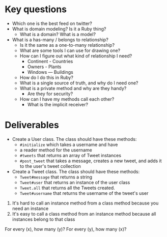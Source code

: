 # Key questions
* Which one is the best feed on twitter?
* What is domain modeling? Is it a Ruby thing?
  * What is a domain? What is a model?
* What is a has-many / belongs to relationship?
  * Is it the same as a one-to-many relationship?
  * What are some tools I can use for drawing one?
  * How can I figure out what kind of relationship I need?
    * Continent - Countries
    * Owners - Plants
    * Windows — Buildings
  * How do I do this in Ruby?
  * What is a single source of truth, and why do I need one?
  * What is a private method and why are they handy?
    * Are they for security?
  * How can I have my methods call each other?
    * What is the implicit receiver?

# Deliverables
* Create a User class. The class should have these methods:
  * `#initialize` which takes a username and have
  * a reader method for the username
  * `#tweets` that returns an array of Tweet instances
  * `#post_tweet` that takes a message, creates a new tweet, and adds it to the user's tweet collection
* Create a Tweet class. The class should have these methods:
  * `Tweet#message` that returns a string
  * `Tweet#user` that returns an instance of the user class
  * `Tweet.all` that returns all the Tweets created.
  * `Tweet#username` that returns the username of the tweet's user


1. It's hard to call an instance method from a class method because you need an instance
2. It's easy to call a class method from an instance method because all instances belong to that class


For every (x), how many (y)?
For every (y), how many (x)?
